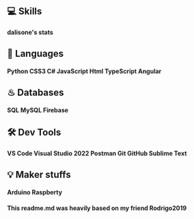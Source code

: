 ## 💻 Skills

#### dalisone's stats

## 💬 Languages
#### Python CSS3 C# JavaScript Html TypeScript Angular

## ♨ Databases
#### SQL MySQL Firebase

## 🛠 Dev Tools
#### VS Code Visual Studio 2022 Postman Git GitHub Sublime Text

## 💡 Maker stuffs
#### Arduino Raspberty

#### This readme.md was heavily based on my friend Rodrigo2019
